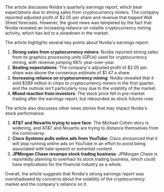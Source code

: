 The article discusses Nvidia's quarterly earnings report, which beat expectations due to strong sales from cryptocurrency miners. The company reported adjusted profit of $2.05 per share and revenue that topped Wall Street forecasts. However, the good news was tempered by the fact that Nvidia revealed an increasing reliance on volatile cryptocurrency mining activity, which has led to a slowdown in the market.

The article highlights several key points about Nvidia's earnings report:

1. **Strong sales from cryptocurrency miners**: Nvidia reported strong sales from its graphics processing units (GPUs) used for cryptocurrency mining, with revenue jumping 68% year-over-year.
2. **Beating expectations**: The company's adjusted profit of $2.05 per share was above the consensus estimate of $1.47 a share.
3. **Increasing reliance on cryptocurrency mining**: Nvidia revealed that it sold $289 million in chips to cryptocurrency miners in the first quarter, and the outlook isn't particularly rosy due to the volatility of the market.
4. **Mixed reaction from investors**: The stock price fell in pre-market trading after the earnings report, but rebounded as stock futures rose.

The article also discusses other news stories that may impact Nvidia's stock performance:

1. **AT&T and Novartis trying to save face**: The Michael Cohen story is widening, and AT&T and Novartis are trying to distance themselves from the controversy.
2. **Cisco Systems pulls online ads from YouTube**: Cisco announced that it will stop running online ads on YouTube in an effort to avoid being associated with hate speech or extremist content.
3. **JPMorgan Chase revamps stock trading business**: JPMorgan Chase is reportedly planning to overhaul its stock trading business, which could have implications for the financial industry as a whole.

Overall, the article suggests that Nvidia's strong earnings report was overshadowed by concerns about the volatility of the cryptocurrency market and the company's reliance on it.